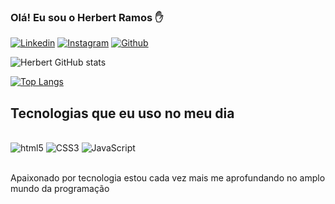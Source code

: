 ### Olá! Eu sou o Herbert Ramos ✋


[![Linkedin](https://img.shields.io/badge/LinkedIn-0077B5?style=for-the-badge&logo=linkedin&logoColor=white)](https://www.linkedin.com/in/herbert-santos-1273a0166/)
[![Instagram](https://img.shields.io/badge/Instagram-E4405F?style=for-the-badge&logo=instagram&logoColor=white)](https://www.instagram.com/herbertonline/)
[![Github](https://img.shields.io/badge/GitHub-100000?style=for-the-badge&logo=github&logoColor=white)](https://github.com/herbertonline1)



![Herbert GitHub stats](https://github-readme-stats.vercel.app/api?username=Herbertonline1&show_icons=true&theme=dracula)

[![Top Langs](https://github-readme-stats.vercel.app/api/top-langs/?username=herbertonline1)](https://github.com/anuraghazra/github-readme-stats)

## Tecnologias que eu uso no meu dia

<div style="display: inline_block"><br/>
    <img   alt="html5" src="https://img.shields.io/badge/HTML5-E34F26?style=for-the-badge&logo=html5&logoColor=white"/>
     <img   alt="CSS3" src="https://img.shields.io/badge/CSS3-1572B6?style=for-the-badge&logo=css3&logoColor=white"/>
      <img   alt="JavaScript" src="https://img.shields.io/badge/JavaScript-F7DF1E?style=for-the-badge&logo=javascript&logoColor=black"/>
    
</div><br/>

Apaixonado por tecnologia estou cada vez mais me aprofundando no amplo mundo da programação
